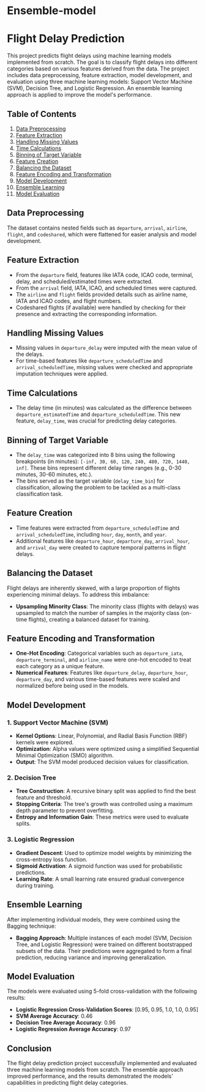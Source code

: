 # Ensemble-model
# Flight Delay Prediction

This project predicts flight delays using machine learning models implemented from scratch. The goal is to classify flight delays into different categories based on various features derived from the data. The project includes data preprocessing, feature extraction, model development, and evaluation using three machine learning models: Support Vector Machine (SVM), Decision Tree, and Logistic Regression. An ensemble learning approach is applied to improve the model's performance.

## Table of Contents
1. [Data Preprocessing](#data-preprocessing)
2. [Feature Extraction](#feature-extraction)
3. [Handling Missing Values](#handling-missing-values)
4. [Time Calculations](#time-calculations)
5. [Binning of Target Variable](#binning-of-target-variable)
6. [Feature Creation](#feature-creation)
7. [Balancing the Dataset](#balancing-the-dataset)
8. [Feature Encoding and Transformation](#feature-encoding-and-transformation)
9. [Model Development](#model-development)
10. [Ensemble Learning](#ensemble-learning)
11. [Model Evaluation](#model-evaluation)

## Data Preprocessing

The dataset contains nested fields such as `departure`, `arrival`, `airline`, `flight`, and `codeshared`, which were flattened for easier analysis and model development.

## Feature Extraction

- From the `departure` field, features like IATA code, ICAO code, terminal, delay, and scheduled/estimated times were extracted.
- From the `arrival` field, IATA, ICAO, and scheduled times were captured.
- The `airline` and `flight` fields provided details such as airline name, IATA and ICAO codes, and flight numbers.
- Codeshared flights (if available) were handled by checking for their presence and extracting the corresponding information.

## Handling Missing Values

- Missing values in `departure_delay` were imputed with the mean value of the delays.
- For time-based features like `departure_scheduledTime` and `arrival_scheduledTime`, missing values were checked and appropriate imputation techniques were applied.

## Time Calculations

- The delay time (in minutes) was calculated as the difference between `departure_estimatedTime` and `departure_scheduledTime`. This new feature, `delay_time`, was crucial for predicting delay categories.

## Binning of Target Variable

- The `delay_time` was categorized into 8 bins using the following breakpoints (in minutes): `[-inf, 30, 60, 120, 240, 480, 720, 1440, inf]`. These bins represent different delay time ranges (e.g., 0-30 minutes, 30-60 minutes, etc.).
- The bins served as the target variable (`delay_time_bin`) for classification, allowing the problem to be tackled as a multi-class classification task.

## Feature Creation

- Time features were extracted from `departure_scheduledTime` and `arrival_scheduledTime`, including `hour`, `day`, `month`, and `year`.
- Additional features like `departure_hour`, `departure_day`, `arrival_hour`, and `arrival_day` were created to capture temporal patterns in flight delays.

## Balancing the Dataset

Flight delays are inherently skewed, with a large proportion of flights experiencing minimal delays. To address this imbalance:
- **Upsampling Minority Class**: The minority class (flights with delays) was upsampled to match the number of samples in the majority class (on-time flights), creating a balanced dataset for training.

## Feature Encoding and Transformation

- **One-Hot Encoding**: Categorical variables such as `departure_iata`, `departure_terminal`, and `airline_name` were one-hot encoded to treat each category as a unique feature.
- **Numerical Features**: Features like `departure_delay`, `departure_hour`, `departure_day`, and various time-based features were scaled and normalized before being used in the models.

## Model Development

### 1. Support Vector Machine (SVM)
- **Kernel Options**: Linear, Polynomial, and Radial Basis Function (RBF) kernels were explored.
- **Optimization**: Alpha values were optimized using a simplified Sequential Minimal Optimization (SMO) algorithm.
- **Output**: The SVM model produced decision values for classification.

### 2. Decision Tree
- **Tree Construction**: A recursive binary split was applied to find the best feature and threshold.
- **Stopping Criteria**: The tree's growth was controlled using a maximum depth parameter to prevent overfitting.
- **Entropy and Information Gain**: These metrics were used to evaluate splits.

### 3. Logistic Regression
- **Gradient Descent**: Used to optimize model weights by minimizing the cross-entropy loss function.
- **Sigmoid Activation**: A sigmoid function was used for probabilistic predictions.
- **Learning Rate**: A small learning rate ensured gradual convergence during training.

## Ensemble Learning

After implementing individual models, they were combined using the Bagging technique:
- **Bagging Approach**: Multiple instances of each model (SVM, Decision Tree, and Logistic Regression) were trained on different bootstrapped subsets of the data. Their predictions were aggregated to form a final prediction, reducing variance and improving generalization.

## Model Evaluation

The models were evaluated using 5-fold cross-validation with the following results:

- **Logistic Regression Cross-Validation Scores**: [0.95, 0.95, 1.0, 1.0, 0.95]
- **SVM Average Accuracy**: 0.46
- **Decision Tree Average Accuracy**: 0.96
- **Logistic Regression Average Accuracy**: 0.97

## Conclusion

The flight delay prediction project successfully implemented and evaluated three machine learning models from scratch. The ensemble approach improved performance, and the results demonstrated the models' capabilities in predicting flight delay categories.
